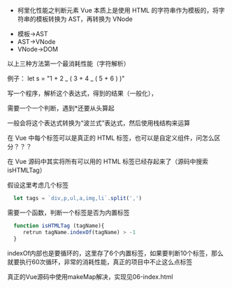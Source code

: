 * 柯里化性能之判断元素
Vue 本质上是使用 HTML 的字符串作为模板的，将字符串的模板转换为 AST，再转换为 VNode

- 模板->AST
- AST->VNode
- VNode->DOM

以上三种方法第一个最消耗性能（字符解析）

例子： let s = "1 + 2 _ ( 3 + 4 _ ( 5 + 6 ) )"

写一个程序，解析这个表达式，得到的结果（一般化），

需要一个一个判断，遇到\*还要从头算起

一般会将这个表达式转换为“波兰式”表达式，然后使用栈结构来运算

在 Vue 中每个标签可以是真正的 HTML 标签，也可以是自定义组件，问怎么区分？？？

在 Vue 源码中其实将所有可以用的 HTML 标签已经存起来了（源码中搜索 isHTMLTag）

假设这里考虑几个标签

```js
  let tags = `div,p,ul,a,img,li`.split(',')
```

需要一个函数，判断一个标签是否为内置标签

```js
  function isHTMLTag (tagName){
     retrun tagName.indexOf(tagName) > -1
  }
```

indexOf内部也是要循环的，这里存了6个内置标签，如果要判断10个标签，那么就要执行60次循环，非常的消耗性能，真正的项目中不止这么点标签

真正的Vue源码中使用makeMap解决，实现见06-index.html